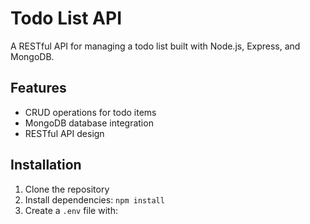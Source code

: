 # Todo List API

A RESTful API for managing a todo list built with Node.js, Express, and MongoDB.

## Features

- CRUD operations for todo items
- MongoDB database integration
- RESTful API design

## Installation

1. Clone the repository
2. Install dependencies: `npm install`
3. Create a `.env` file with: